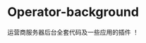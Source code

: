 # Operator-background
运营商服务器后台全套代码及一些应用的插件
！[](https://github.com/SauerkrautWhite/Operator-background/blob/master/images/1.jpg)
